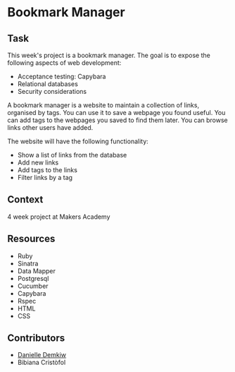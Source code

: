 # Bookmark Manager

## Task

This week's project is a bookmark manager. The goal is to expose the following aspects of web development:

* Acceptance testing: Capybara
* Relational databases
* Security considerations

A bookmark manager is a website to maintain a collection of links, organised by tags. You can use it to save a webpage you found useful. You can add tags to the webpages you saved to find them later. You can browse links other users have added.

The website will have the following functionality:

* Show a list of links from the database
* Add new links
* Add tags to the links
* Filter links by a tag

## Context

4 week project at Makers Academy

## Resources

- Ruby
- Sinatra
- Data Mapper
- Postgresql
- Cucumber
- Capybara
- Rspec
- HTML
- CSS

## Contributors

- [Danielle Demkiw](https://github.com/ddemkiw)
- Bibiana Cristòfol
